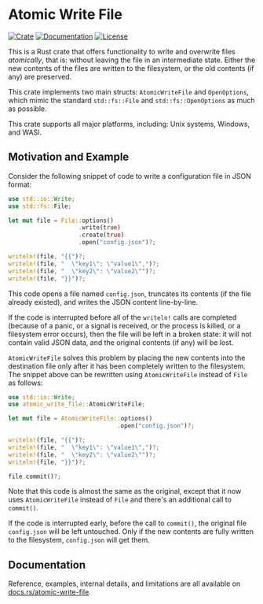 # Atomic Write File

[![Crate](https://img.shields.io/crates/v/atomic-write-file)](https://crates.io/crates/atomic-write-file) [![Documentation](https://img.shields.io/docsrs/atomic-write-file)](https://docs.rs/atomic-write-file/latest/circular_buffer/) [![License](https://img.shields.io/crates/l/atomic-write-file)](https://choosealicense.com/licenses/bsd-3-clause/)

This is a Rust crate that offers functionality to write and overwrite files
*atomically*, that is: without leaving the file in an intermediate state.
Either the new contents of the files are written to the filesystem, or the old
contents (if any) are preserved.

This crate implements two main structs: `AtomicWriteFile` and `OpenOptions`,
which mimic the standard `std::fs::File` and `std::fs::OpenOptions` as much as
possible.

This crate supports all major platforms, including: Unix systems, Windows, and
WASI.

## Motivation and Example

Consider the following snippet of code to write a configuration file in JSON
format:

```rust
use std::io::Write;
use std::fs::File;

let mut file = File::options()
                    .write(true)
                    .create(true)
                    .open("config.json")?;

writeln!(file, "{{")?;
writeln!(file, "  \"key1\": \"value1\",")?;
writeln!(file, "  \"key2\": \"value2\"")?;
writeln!(file, "}}")?;
```

This code opens a file named `config.json`, truncates its contents (if the file
already existed), and writes the JSON content line-by-line.

If the code is interrupted before all of the `writeln!` calls are completed
(because of a panic, or a signal is received, or the process is killed, or a
filesystem error occurs), then the file will be left in a broken state: it will
not contain valid JSON data, and the original contents (if any) will be lost.

`AtomicWriteFile` solves this problem by placing the new contents into the
destination file only after it has been completely written to the filesystem.
The snippet above can be rewritten using `AtomicWriteFile` instead of `File` as
follows:

```rust
use std::io::Write;
use atomic_write_file::AtomicWriteFile;

let mut file = AtomicWriteFile::options()
                               .open("config.json")?;

writeln!(file, "{{")?;
writeln!(file, "  \"key1\": \"value1\",")?;
writeln!(file, "  \"key2\": \"value2\"")?;
writeln!(file, "}}")?;

file.commit()?;
```

Note that this code is almost the same as the original, except that it now uses
`AtomicWriteFile` instead of `File` and there's an additional call to
`commit()`.

If the code is interrupted early, before the call to `commit()`, the original
file `config.json` will be left untouched. Only if the new contents are fully
written to the filesystem, `config.json` will get them.

## Documentation

Reference, examples, internal details, and limitations are all available on
[docs.rs/atomic-write-file](https://docs.rs/atomic-write-file).
